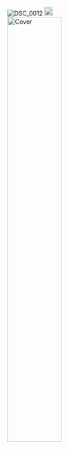 ![DSC_0012](https://user-images.githubusercontent.com/106851896/172031276-6a408fec-511a-47a5-b74f-9277aee1894b.JPG)
<img src="https://user-images.githubusercontent.com/106851896/172031276-6a408fec-511a-47a5-b74f-9277aee1894b.JPG" width="20" height="20"/><br/>
<img src="images/https://user-images.githubusercontent.com/106851896/172031276-6a408fec-511a-47a5-b74f-9277aee1894b.JPG" alt="Cover" width="50%"/>
